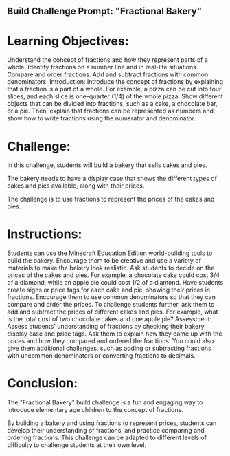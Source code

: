 ## Build Challenge Prompt: "Fractional Bakery"

# Learning Objectives:

Understand the concept of fractions and how they represent parts of a whole.
Identify fractions on a number line and in real-life situations.
Compare and order fractions.
Add and subtract fractions with common denominators.
Introduction:
Introduce the concept of fractions by explaining that a fraction is a part of a whole. For example, a pizza can be cut into four slices, and each slice is one-quarter (1/4) of the whole pizza. Show different objects that can be divided into fractions, such as a cake, a chocolate bar, or a pie. Then, explain that fractions can be represented as numbers and show how to write fractions using the numerator and denominator.

# Challenge:

In this challenge, students will build a bakery that sells cakes and pies. 

The bakery needs to have a display case that shows the different types of cakes and pies available, along with their prices. 

The challenge is to use fractions to represent the prices of the cakes and pies.

# Instructions:

Students can use the Minecraft Education Edition world-building tools to build the bakery. Encourage them to be creative and use a variety of materials to make the bakery look realistic.
Ask students to decide on the prices of the cakes and pies. For example, a chocolate cake could cost 3/4 of a diamond, while an apple pie could cost 1/2 of a diamond.
Have students create signs or price tags for each cake and pie, showing their prices in fractions. Encourage them to use common denominators so that they can compare and order the prices.
To challenge students further, ask them to add and subtract the prices of different cakes and pies. For example, what is the total cost of two chocolate cakes and one apple pie?
Assessment:
Assess students' understanding of fractions by checking their bakery display case and price tags. Ask them to explain how they came up with the prices and how they compared and ordered the fractions. You could also give them additional challenges, such as adding or subtracting fractions with uncommon denominators or converting fractions to decimals.

# Conclusion:

The "Fractional Bakery" build challenge is a fun and engaging way to introduce elementary age children to the concept of fractions. 

By building a bakery and using fractions to represent prices, students can develop their understanding of fractions, and practice comparing and ordering fractions. This challenge can be adapted to different levels of difficulty to challenge students at their own level.
